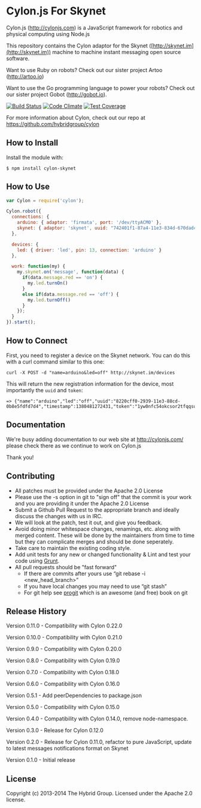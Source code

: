 # Cylon.js For Skynet

Cylon.js (http://cylonjs.com) is a JavaScript framework for robotics and physical computing using Node.js

This repository contains the Cylon adaptor for the Skynet ([http://skynet.im](http://skynet.im)) machine to machine instant messaging open source software.

Want to use Ruby on robots? Check out our sister project Artoo (http://artoo.io)

Want to use the Go programming language to power your robots? Check out our sister project Gobot (http://gobot.io).

[![Build Status](https://secure.travis-ci.org/hybridgroup/cylon-skynet.png?branch=master)](http://travis-ci.org/hybridgroup/cylon-skynet) [![Code Climate](https://codeclimate.com/github/hybridgroup/cylon-skynet/badges/gpa.svg)](https://codeclimate.com/github/hybridgroup/cylon-skynet) [![Test Coverage](https://codeclimate.com/github/hybridgroup/cylon-skynet/badges/coverage.svg)](https://codeclimate.com/github/hybridgroup/cylon-skynet)

For more information about Cylon, check out our repo at https://github.com/hybridgroup/cylon

## How to Install

Install the module with:

    $ npm install cylon-skynet

## How to Use

```javascript
var Cylon = require('cylon');

Cylon.robot({
  connections: {
    arduino: { adaptor: 'firmata', port: '/dev/ttyACM0' },
    skynet: { adaptor: 'skynet', uuid: "742401f1-87a4-11e3-834d-670dadc0ddbf", token: "xjq9h3yzhemf5hfrme8y08fh0sm50zfr" }
  },

  devices: {
    led: { driver: 'led', pin: 13, connection: 'arduino' }
  },

  work: function(my) {
    my.skynet.on('message', function(data) {
      if(data.message.red == 'on') {
        my.led.turnOn()
      }
      else if(data.message.red == 'off') {
        my.led.turnOff()
      }
    });
  }
}).start();
```

## How to Connect

First, you need to register a device on the Skynet network. You can do this with a curl command similar to this one:

    curl -X POST -d "name=arduino&led=off" http://skynet.im/devices

This will return the new registration information for the device, most importantly the `uuid` and `token`:


    => {"name":"arduino","led":"off","uuid":"8220cff0-2939-11e3-88cd-0b8e5fdfd7d4","timestamp":1380481272431,"token":"1yw0nfc54okcsor2tfqqsuvnrcf2yb9","online":false,"_id":"524878f8cc12f0877f000003"}


## Documentation

We're busy adding documentation to our web site at http://cylonjs.com/ please check there as we continue to work on Cylon.js

Thank you!

## Contributing

* All patches must be provided under the Apache 2.0 License
* Please use the -s option in git to "sign off" that the commit is your work and you are providing it under the Apache 2.0 License
* Submit a Github Pull Request to the appropriate branch and ideally discuss the changes with us in IRC.
* We will look at the patch, test it out, and give you feedback.
* Avoid doing minor whitespace changes, renamings, etc. along with merged content. These will be done by the maintainers from time to time but they can complicate merges and should be done seperately.
* Take care to maintain the existing coding style.
* Add unit tests for any new or changed functionality & Lint and test your code using [Grunt](http://gruntjs.com/).
* All pull requests should be "fast forward"
  * If there are commits after yours use “git rebase -i <new_head_branch>”
  * If you have local changes you may need to use “git stash”
  * For git help see [progit](http://git-scm.com/book) which is an awesome (and free) book on git

## Release History

Version 0.11.0 - Compatibility with Cylon 0.22.0

Version 0.10.0 - Compatibility with Cylon 0.21.0

Version 0.9.0 - Compatibility with Cylon 0.20.0

Version 0.8.0 - Compatibility with Cylon 0.19.0

Version 0.7.0 - Compatibility with Cylon 0.18.0

Version 0.6.0 - Compatibility with Cylon 0.16.0

Version 0.5.1 - Add peerDependencies to package.json

Version 0.5.0 - Compatibility with Cylon 0.15.0

Version 0.4.0 - Compatibility with Cylon 0.14.0, remove node-namespace.

Version 0.3.0 - Release for Cylon 0.12.0

Version 0.2.0 - Release for Cylon 0.11.0, refactor to pure JavaScript, update to latest messages notifications format on Skynet

Version 0.1.0 - Initial release

## License
Copyright (c) 2013-2014 The Hybrid Group. Licensed under the Apache 2.0 license.
